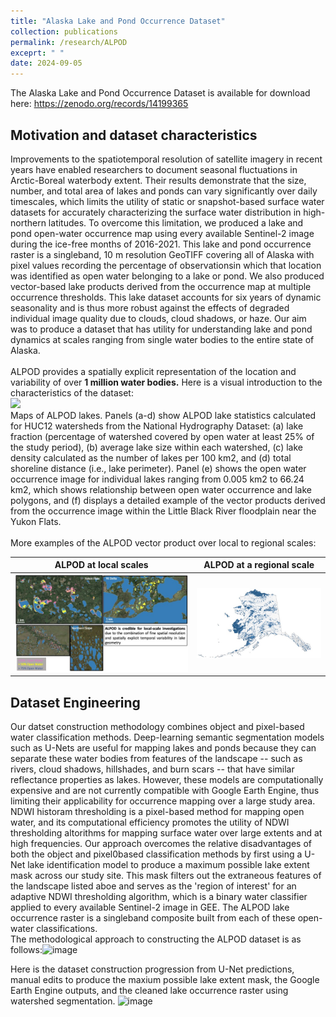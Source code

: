 ```yaml
---
title: "Alaska Lake and Pond Occurrence Dataset"
collection: publications
permalink: /research/ALPOD
exceprt: " "
date: 2024-09-05
---
```

The Alaska Lake and Pond Occurrence Dataset is available for download here: https://zenodo.org/records/14199365
## Motivation and dataset characteristics
Improvements to the spatiotemporal resolution of satellite imagery in recent years have enabled researchers to document seasonal fluctuations in Arctic-Boreal waterbody extent. Their results demonstrate that the size, number, and total area of lakes and ponds can vary significantly over daily timescales, which limits the utility of static or snapshot-based surface water datasets for accurately characterizing the surface water distribution in high-northern latitudes. To overcome this limitation, we produced a lake and pond open-water occurrence map using every available Sentinel-2 image during the ice-free months of 2016-2021. This lake and pond occurrence raster is a singleband, 10 m resolution GeoTIFF covering all of Alaska with pixel values recording the percentage of observationsin which that location was identified as open water belonging to a lake or pond. We also produced vector-based lake products derived from the occurrence map at multiple occurrence thresholds. This lake dataset accounts for six years of dynamic seasonality and is thus more robust against the effects of degraded individual image quality due to clouds, cloud shadows, or haze. Our aim was to produce a dataset that has utility for understanding lake and pond dynamics at scales ranging from single water bodies to the entire state of Alaska. 
<br/><br/>
ALPOD provides a spatially explicit representation of the location and variability of over **1 million water bodies.** Here is a visual introduction to the characteristics of the dataset:<br/>
<img src='/images/Figure1_cropped.jpg' width='700'> <br/>Maps of ALPOD lakes. Panels (a-d) show ALPOD lake statistics calculated for HUC12 watersheds from the National Hydrography Dataset: (a) lake fraction (percentage of watershed covered by open water at least 25% of the study period), (b) average lake size within each watershed, (c) lake density calculated as the number of lakes per 100 km2, and (d) total shoreline distance (i.e., lake perimeter). Panel (e) shows the open water occurrence image for individual lakes ranging from 0.005 km2 to 66.24 km2, which shows relationship between open water occurrence and lake polygons, and (f) displays a detailed example of the vector products derived from the occurrence image within the Little Black River floodplain near the Yukon Flats.
<br/><br/>
More examples of the ALPOD vector product over local to regional scales: <br/>

ALPOD at local scales      |  ALPOD at a regional scale
:-------------------------:|:-------------------------:
<img src='/images/Lake Dataset visuals-2.jpg'>  |  <img src='/images/Lake Dataset visuals-1.jpg' width='400'>


## Dataset Engineering
Our datset construction methodology combines object and pixel-based water classification methods. Deep-learning semantic segmentation models such as U-Nets are useful for mapping lakes and ponds because they can separate these water bodies from features of the landscape  -- such as rivers, cloud shadows, hillshades, and burn scars -- that have similar reflectance properties as lakes. However, these models are computationally expensive and are not currently compatible with Google Earth Engine, thus limiting their applicability for occurrence mapping over a large study area. NDWI historam thresholding is a pixel-based method for mapping open water, and its computational efficiency promotes the utility of NDWI thresholding altorithms for mapping surface water over large extents and at high frequencies. Our approach overcomes the relative disadvantages of both the object and pixel0based classification methods by first using a U-Net lake identification model to produce a maximum possible lake extent mask across our study site. This mask filters out the extraneous features of the landscape listed aboe and serves as the 'region of interest' for an adaptive NDWI thresholding algorithm, which is a binary water classifier applied to every available Sentinel-2 image in GEE. The ALPOD lake occurrence raster is a singleband composite built from each of these open-water classifications. <br/>
The methodological approach to constructing the ALPOD dataset is as follows:![image](https://github.com/user-attachments/assets/a9122fff-ca99-4b64-a693-ebbc4ae594b7)

Here is the dataset construction progression from U-Net predictions, manual edits to produce the maxium possible lake extent mask, the Google Earth Engine outputs, and the cleaned lake occurrence raster using watershed segmentation. 
![image](https://github.com/user-attachments/assets/63cf8ed1-ceb8-4a20-8b85-c450bb328df3)
